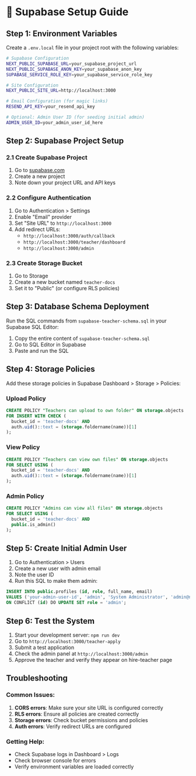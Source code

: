 # 🚀 Supabase Setup Guide

## Step 1: Environment Variables

Create a `.env.local` file in your project root with the following variables:

```bash
# Supabase Configuration
NEXT_PUBLIC_SUPABASE_URL=your_supabase_project_url
NEXT_PUBLIC_SUPABASE_ANON_KEY=your_supabase_anon_key
SUPABASE_SERVICE_ROLE_KEY=your_supabase_service_role_key

# Site Configuration
NEXT_PUBLIC_SITE_URL=http://localhost:3000

# Email Configuration (for magic links)
RESEND_API_KEY=your_resend_api_key

# Optional: Admin User ID (for seeding initial admin)
ADMIN_USER_ID=your_admin_user_id_here
```

## Step 2: Supabase Project Setup

### 2.1 Create Supabase Project
1. Go to [supabase.com](https://supabase.com)
2. Create a new project
3. Note down your project URL and API keys

### 2.2 Configure Authentication
1. Go to Authentication > Settings
2. Enable "Email" provider
3. Set "Site URL" to `http://localhost:3000`
4. Add redirect URLs:
   - `http://localhost:3000/auth/callback`
   - `http://localhost:3000/teacher/dashboard`
   - `http://localhost:3000/admin`

### 2.3 Create Storage Bucket
1. Go to Storage
2. Create a new bucket named `teacher-docs`
3. Set it to "Public" (or configure RLS policies)

## Step 3: Database Schema Deployment

Run the SQL commands from `supabase-teacher-schema.sql` in your Supabase SQL Editor:

1. Copy the entire content of `supabase-teacher-schema.sql`
2. Go to SQL Editor in Supabase
3. Paste and run the SQL

## Step 4: Storage Policies

Add these storage policies in Supabase Dashboard > Storage > Policies:

### Upload Policy
```sql
CREATE POLICY "Teachers can upload to own folder" ON storage.objects
FOR INSERT WITH CHECK (
  bucket_id = 'teacher-docs' AND 
  auth.uid()::text = (storage.foldername(name))[1]
);
```

### View Policy
```sql
CREATE POLICY "Teachers can view own files" ON storage.objects
FOR SELECT USING (
  bucket_id = 'teacher-docs' AND 
  auth.uid()::text = (storage.foldername(name))[1]
);
```

### Admin Policy
```sql
CREATE POLICY "Admins can view all files" ON storage.objects
FOR SELECT USING (
  bucket_id = 'teacher-docs' AND 
  public.is_admin()
);
```

## Step 5: Create Initial Admin User

1. Go to Authentication > Users
2. Create a new user with admin email
3. Note the user ID
4. Run this SQL to make them admin:

```sql
INSERT INTO public.profiles (id, role, full_name, email)
VALUES ('your-admin-user-id', 'admin', 'System Administrator', 'admin@nelimaclearning.co.ke')
ON CONFLICT (id) DO UPDATE SET role = 'admin';
```

## Step 6: Test the System

1. Start your development server: `npm run dev`
2. Go to `http://localhost:3000/teacher-apply`
3. Submit a test application
4. Check the admin panel at `http://localhost:3000/admin`
5. Approve the teacher and verify they appear on hire-teacher page

## Troubleshooting

### Common Issues:
1. **CORS errors**: Make sure your site URL is configured correctly
2. **RLS errors**: Ensure all policies are created correctly
3. **Storage errors**: Check bucket permissions and policies
4. **Auth errors**: Verify redirect URLs are configured

### Getting Help:
- Check Supabase logs in Dashboard > Logs
- Check browser console for errors
- Verify environment variables are loaded correctly
